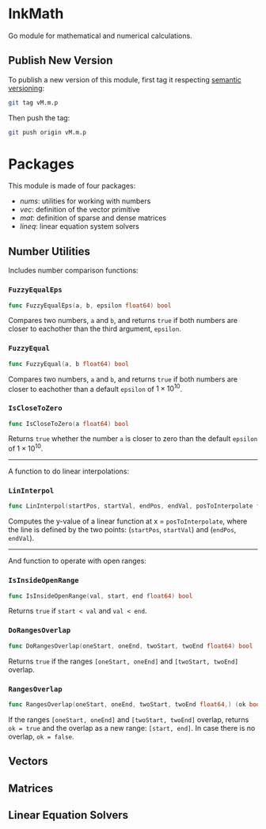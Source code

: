 # InkMath

Go module for mathematical and numerical calculations.

## Publish New Version

To publish a new version of this module, first tag it respecting [semantic versioning](https://semver.org/):

```bash
git tag vM.m.p
```

Then push the tag:

```bash
git push origin vM.m.p
```

# Packages

This module is made of four packages:

- _nums_: utilities for working with numbers
- _vec_: definition of the vector primitive
- _mat_: definition of sparse and dense matrices
- _lineq_: linear equation system solvers

## Number Utilities

Includes number comparison functions:

### `FuzzyEqualEps`

```go
func FuzzyEqualEps(a, b, epsilon float64) bool
```

Compares two numbers, `a` and `b`, and returns `true` if both numbers are closer to eachother than the third argument, `epsilon`.

### `FuzzyEqual`

```go
func FuzzyEqual(a, b float64) bool
```

Compares two numbers, `a` and `b`, and returns `true` if both numbers are closer to eachother than a default `epsilon` of $1 \times 10^{10}$.

### `IsCloseToZero`

```go
func IsCloseToZero(a float64) bool
```

Returns `true` whether the number `a` is closer to zero than the default `epsilon` of $1 \times 10^{10}$.

---

A function to do linear interpolations:

### `LinInterpol`

```go
func LinInterpol(startPos, startVal, endPos, endVal, posToInterpolate float64) float64
```

Computes the y-value of a linear function at x = `posToInterpolate`, where the line is defined by the two points: (`startPos`, `startVal`) and (`endPos`, `endVal`).

---

And function to operate with open ranges:

### `IsInsideOpenRange`

```go
func IsInsideOpenRange(val, start, end float64) bool
```

Returns `true` if `start < val` and `val < end`.

### `DoRangesOverlap`

```go
func DoRangesOverlap(oneStart, oneEnd, twoStart, twoEnd float64) bool
```

Returns `true` if the ranges `[oneStart, oneEnd]` and `[twoStart, twoEnd]` overlap.

### `RangesOverlap`

```go
func RangesOverlap(oneStart, oneEnd, twoStart, twoEnd float64,) (ok bool, start, end float64)
```

If the ranges `[oneStart, oneEnd]` and `[twoStart, twoEnd]` overlap, returns `ok = true` and the overlap as a new range: `[start, end]`. In case there is no overlap, `ok = false`.

## Vectors

## Matrices

## Linear Equation Solvers
